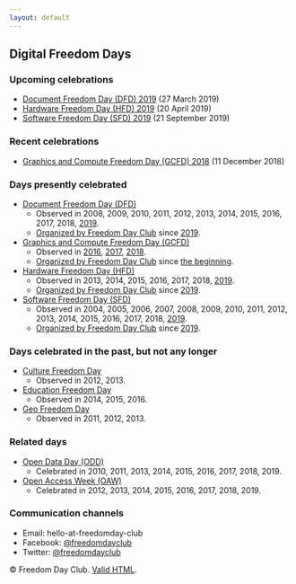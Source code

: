 ```yaml
---
layout: default
---
```


## Digital Freedom Days

### Upcoming celebrations

* [Document Freedom Day (DFD) 2019](https://document.freedomday.club/2019.html) (27 March 2019)
* [Hardware Freedom Day (HFD) 2019](https://hardware.freedomday.club/2019.html) (20 April 2019)
* [Software Freedom Day (SFD) 2019](https://software.freedomday.club/2019.html) (21 September 2019)

### Recent celebrations

* [Graphics and Compute Freedom Day (GCFD) 2018](https://graphicsandcompute.freedomday.club/2018.html) (11 December 2018)

### Days presently celebrated

* [Document Freedom Day (DFD)](https://document.freedomday.club/)
  * Observed in 2008, 2009, 2010, 2011, 2012, 2013, 2014, 2015, 2016, 2017, 2018, [2019](https://document.freedomday.club/2019.html).
  * [Organized by Freedom Day Club](https://document.freedomday.club/) since [2019](https://document.freedomday.club/2019.html).
* [Graphics and Compute Freedom Day (GCFD)](https://graphicsandcompute.freedomday.club/)
  * Observed in [2016](https://graphicsandcompute.freedomday.club/2016.html), [2017](https://graphicsandcompute.freedomday.club/2017.html), [2018](https://graphicsandcompute.freedomday.club/2018.html).
  * [Organized by Freedom Day Club](https://graphicsandcompute.freedomday.club/) since [the beginning](https://graphicsandcompute.freedomday.club/2016.html).
* [Hardware Freedom Day (HFD)](https://hardware.freedomday.club/)
  * Observed in 2013, 2014, 2015, 2016, 2017, 2018, [2019](https://hardware.freedomday.club/2019.html).
  * [Organized by Freedom Day Club](https://hardware.freedomday.club/) since [2019](https://hardware.freedomday.club/2019.html).
* [Software Freedom Day (SFD)](https://software.freedomday.club/)
  * Observed in 2004, 2005, 2006, 2007, 2008, 2009, 2010, 2011, 2012, 2013, 2014, 2015, 2016, 2017, 2018, [2019](https://software.freedomday.club/2019.html).
  * [Organized by Freedom Day Club](https://software.freedomday.club/) since [2019](https://software.freedomday.club/2019.html).

### Days celebrated in the past, but not any longer

* [Culture Freedom Day](https://en.wikipedia.org/wiki/Culture_Freedom_Day)
  * Observed in 2012, 2013.
* [Education Freedom Day](https://en.wikipedia.org/wiki/Education_Freedom_Day)
  * Observed in 2014, 2015, 2016.
* [Geo Freedom Day](https://osgeo.nl/)
  * Observed in 2011, 2012, 2013.

### Related days

* [Open Data Day (ODD)](https://opendataday.org/)
  * Celebrated in 2010, 2011, 2013, 2014, 2015, 2016, 2017, 2018, 2019.
* [Open Access Week (OAW)](http://openaccessweek.org/)
  * Celebrated in 2012, 2013, 2014, 2015, 2016, 2017, 2018, 2019.

### Communication channels

* Email: hello-at-freedomday-club
* Facebook: [@freedomdayclub](https://www.facebook.com/freedomdayclub/)
* Twitter: [@freedomdayclub](https://twitter.com/freedomdayclub)

© Freedom Day Club. [Valid HTML](https://validator.w3.org/nu/?doc=https%3A%2F%2Ffreedomday.club%2F).
